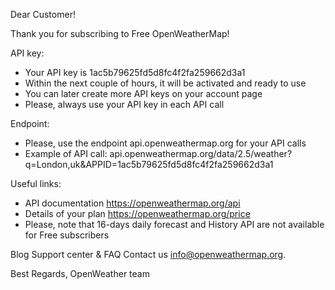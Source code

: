 Dear Customer!


Thank you for subscribing to Free OpenWeatherMap!

API key:
- Your API key is 1ac5b79625fd5d8fc4f2fa259662d3a1
- Within the next couple of hours, it will be activated and ready to use
- You can later create more API keys on your account page
- Please, always use your API key in each API call

Endpoint:
- Please, use the endpoint api.openweathermap.org for your API calls
- Example of API call:
api.openweathermap.org/data/2.5/weather?q=London,uk&APPID=1ac5b79625fd5d8fc4f2fa259662d3a1

Useful links:
- API documentation https://openweathermap.org/api
- Details of your plan https://openweathermap.org/price
- Please, note that 16-days daily forecast and History API are not available for Free subscribers


Blog
Support center & FAQ
Contact us info@openweathermap.org.

Best Regards,
OpenWeather team